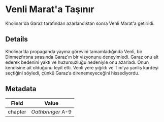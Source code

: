 # Venli Marat'a Taşınır
Kholinar'da Garaz tarafından azarlandıktan sonra Venli Marat'a getirildi.

## Details
Kholinar’da propaganda yayma görevini tamamladığında Venli, bir Dinmezfırtına sırasında Garaz’ın bir vizyonunu deneyimledi. Garaz onu alt ederek bedenini yaktı ve huzursuzluğu nedeniyle onu azarladı. Onun kendisine ait olduğunu teyit etti. Venli yere yığıldı ve Tını’ya yanlış kardeşi seçtiğini söyledi, çünkü Garaz’a direnemeyeceğini hissediyordu.

## Metadata
| Field | Value |
| ----- | ----- |
| chapter | *Oathbringer* A-9 |

